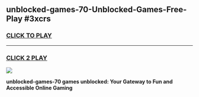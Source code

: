 
## unblocked-games-70-Unblocked-Games-Free-Play #3xcrs
<h3>
<a href="https://us.freeplayer.one?title=unblocked-games-70&ref=9M">CLICK TO PLAY</a></h3>
<hr>

<h3>
<a href="https://us.freeplayer.one?title=unblocked-games-70&ref=9M">CLICK 2 PLAY</a>
  
</h3>

<a href="https://us.freeplayer.one?title=unblocked-games-70&ref=9M"><img src="https://clearcache.store/games.png"></a>


**unblocked-games-70 games unblocked: Your Gateway to Fun and Accessible Online Gaming**
